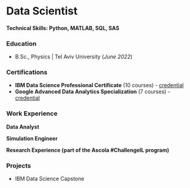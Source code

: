 # Data Scientist

#### Technical Skills: Python, MATLAB, SQL, SAS

### Education
- B.Sc., Physics | Tel Aviv University (_June 2022_)

### Certifications
- **IBM Data Science Professional Certificate** (10 courses) - [credential](https://www.coursera.org/account/accomplishments/specialization/certificate/GV3B88H25C2U)
- **Google Advanced Data Analytics Specialization** (7 courses) - [credential](https://www.coursera.org/account/accomplishments/specialization/T4QP92QCQFRS)

### Work Experience
**Data Analyst**

**Simulation Engineer**

**Research Experience (part of the Ascola #ChallengeIL program)**


### Projects
- IBM Data Science Capstone
